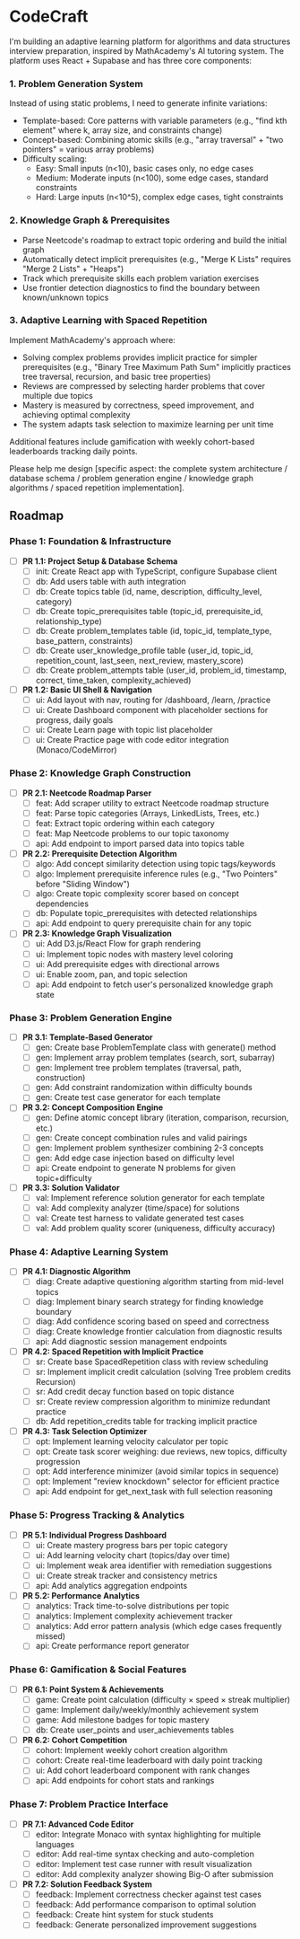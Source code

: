 # CodeCraft


I'm building an adaptive learning platform for algorithms and data structures interview preparation, inspired by MathAcademy's AI tutoring system. The platform uses React + Supabase and has three core components:

### 1. Problem Generation System
Instead of using static problems, I need to generate infinite variations:
- Template-based: Core patterns with variable parameters (e.g., "find kth element" where k, array size, and constraints change)
- Concept-based: Combining atomic skills (e.g., "array traversal" + "two pointers" = various array problems)
- Difficulty scaling:
  - Easy: Small inputs (n<10), basic cases only, no edge cases
  - Medium: Moderate inputs (n<100), some edge cases, standard constraints  
  - Hard: Large inputs (n<10^5), complex edge cases, tight constraints

### 2. Knowledge Graph & Prerequisites
- Parse Neetcode's roadmap to extract topic ordering and build the initial graph
- Automatically detect implicit prerequisites (e.g., "Merge K Lists" requires "Merge 2 Lists" + "Heaps")
- Track which prerequisite skills each problem variation exercises
- Use frontier detection diagnostics to find the boundary between known/unknown topics

### 3. Adaptive Learning with Spaced Repetition
Implement MathAcademy's approach where:
- Solving complex problems provides implicit practice for simpler prerequisites (e.g., "Binary Tree Maximum Path Sum" implicitly practices tree traversal, recursion, and basic tree properties)
- Reviews are compressed by selecting harder problems that cover multiple due topics
- Mastery is measured by correctness, speed improvement, and achieving optimal complexity
- The system adapts task selection to maximize learning per unit time

Additional features include gamification with weekly cohort-based leaderboards tracking daily points.

Please help me design [specific aspect: the complete system architecture / database schema / problem generation engine / knowledge graph algorithms / spaced repetition implementation].

## Roadmap
### Phase 1: Foundation & Infrastructure
- [ ] **PR 1.1: Project Setup & Database Schema**
  - [ ] init: Create React app with TypeScript, configure Supabase client
  - [ ] db: Add users table with auth integration
  - [ ] db: Create topics table (id, name, description, difficulty_level, category)
  - [ ] db: Create topic_prerequisites table (topic_id, prerequisite_id, relationship_type)
  - [ ] db: Create problem_templates table (id, topic_id, template_type, base_pattern, constraints)
  - [ ] db: Create user_knowledge_profile table (user_id, topic_id, repetition_count, last_seen, next_review, mastery_score)
  - [ ] db: Create problem_attempts table (user_id, problem_id, timestamp, correct, time_taken, complexity_achieved)
- [ ] **PR 1.2: Basic UI Shell & Navigation**
  - [ ] ui: Add layout with nav, routing for /dashboard, /learn, /practice
  - [ ] ui: Create Dashboard component with placeholder sections for progress, daily goals
  - [ ] ui: Create Learn page with topic list placeholder
  - [ ] ui: Create Practice page with code editor integration (Monaco/CodeMirror)

### Phase 2: Knowledge Graph Construction
- [ ] **PR 2.1: Neetcode Roadmap Parser**
  - [ ] feat: Add scraper utility to extract Neetcode roadmap structure
  - [ ] feat: Parse topic categories (Arrays, LinkedLists, Trees, etc.)
  - [ ] feat: Extract topic ordering within each category
  - [ ] feat: Map Neetcode problems to our topic taxonomy
  - [ ] api: Add endpoint to import parsed data into topics table
- [ ] **PR 2.2: Prerequisite Detection Algorithm**
  - [ ] algo: Add concept similarity detection using topic tags/keywords
  - [ ] algo: Implement prerequisite inference rules (e.g., "Two Pointers" before "Sliding Window")
  - [ ] algo: Create topic complexity scorer based on concept dependencies
  - [ ] db: Populate topic_prerequisites with detected relationships
  - [ ] api: Add endpoint to query prerequisite chain for any topic
- [ ] **PR 2.3: Knowledge Graph Visualization**
  - [ ] ui: Add D3.js/React Flow for graph rendering
  - [ ] ui: Implement topic nodes with mastery level coloring
  - [ ] ui: Add prerequisite edges with directional arrows
  - [ ] ui: Enable zoom, pan, and topic selection
  - [ ] api: Add endpoint to fetch user's personalized knowledge graph state

### Phase 3: Problem Generation Engine
- [ ] **PR 3.1: Template-Based Generator**
  - [ ] gen: Create base ProblemTemplate class with generate() method
  - [ ] gen: Implement array problem templates (search, sort, subarray)
  - [ ] gen: Implement tree problem templates (traversal, path, construction)
  - [ ] gen: Add constraint randomization within difficulty bounds
  - [ ] gen: Create test case generator for each template
- [ ] **PR 3.2: Concept Composition Engine**
  - [ ] gen: Define atomic concept library (iteration, comparison, recursion, etc.)
  - [ ] gen: Create concept combination rules and valid pairings
  - [ ] gen: Implement problem synthesizer combining 2-3 concepts
  - [ ] gen: Add edge case injection based on difficulty level
  - [ ] api: Create endpoint to generate N problems for given topic+difficulty
- [ ] **PR 3.3: Solution Validator**
  - [ ] val: Implement reference solution generator for each template
  - [ ] val: Add complexity analyzer (time/space) for solutions
  - [ ] val: Create test harness to validate generated test cases
  - [ ] val: Add problem quality scorer (uniqueness, difficulty accuracy)

### Phase 4: Adaptive Learning System
- [ ] **PR 4.1: Diagnostic Algorithm**
  - [ ] diag: Create adaptive questioning algorithm starting from mid-level topics
  - [ ] diag: Implement binary search strategy for finding knowledge boundary
  - [ ] diag: Add confidence scoring based on speed and correctness
  - [ ] diag: Create knowledge frontier calculation from diagnostic results
  - [ ] api: Add diagnostic session management endpoints
- [ ] **PR 4.2: Spaced Repetition with Implicit Practice**
  - [ ] sr: Create base SpacedRepetition class with review scheduling
  - [ ] sr: Implement implicit credit calculation (solving Tree problem credits Recursion)
  - [ ] sr: Add credit decay function based on topic distance
  - [ ] sr: Create review compression algorithm to minimize redundant practice
  - [ ] db: Add repetition_credits table for tracking implicit practice
- [ ] **PR 4.3: Task Selection Optimizer**
  - [ ] opt: Implement learning velocity calculator per topic
  - [ ] opt: Create task scorer weighing: due reviews, new topics, difficulty progression
  - [ ] opt: Add interference minimizer (avoid similar topics in sequence)
  - [ ] opt: Implement "review knockdown" selector for efficient practice
  - [ ] api: Add endpoint for get_next_task with full selection reasoning

### Phase 5: Progress Tracking & Analytics
- [ ] **PR 5.1: Individual Progress Dashboard**
  - [ ] ui: Create mastery progress bars per topic category
  - [ ] ui: Add learning velocity chart (topics/day over time)
  - [ ] ui: Implement weak area identifier with remediation suggestions
  - [ ] ui: Create streak tracker and consistency metrics
  - [ ] api: Add analytics aggregation endpoints
- [ ] **PR 5.2: Performance Analytics**
  - [ ] analytics: Track time-to-solve distributions per topic
  - [ ] analytics: Implement complexity achievement tracker
  - [ ] analytics: Add error pattern analysis (which edge cases frequently missed)
  - [ ] api: Create performance report generator

### Phase 6: Gamification & Social Features
- [ ] **PR 6.1: Point System & Achievements**
  - [ ] game: Create point calculation (difficulty × speed × streak multiplier)
  - [ ] game: Implement daily/weekly/monthly achievement system
  - [ ] game: Add milestone badges for topic mastery
  - [ ] db: Create user_points and user_achievements tables
- [ ] **PR 6.2: Cohort Competition**
  - [ ] cohort: Implement weekly cohort creation algorithm
  - [ ] cohort: Create real-time leaderboard with daily point tracking
  - [ ] ui: Add cohort leaderboard component with rank changes
  - [ ] api: Add endpoints for cohort stats and rankings

### Phase 7: Problem Practice Interface
- [ ] **PR 7.1: Advanced Code Editor**
  - [ ] editor: Integrate Monaco with syntax highlighting for multiple languages
  - [ ] editor: Add real-time syntax checking and auto-completion
  - [ ] editor: Implement test case runner with result visualization
  - [ ] editor: Add complexity analyzer showing Big-O after submission
- [ ] **PR 7.2: Solution Feedback System**
  - [ ] feedback: Implement correctness checker against test cases
  - [ ] feedback: Add performance comparison to optimal solution
  - [ ] feedback: Create hint system for stuck students
  - [ ] feedback: Generate personalized improvement suggestions
